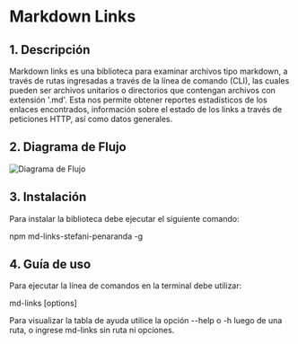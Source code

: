 # Markdown Links

## 1. Descripción
Markdown links es una biblioteca para examinar archivos tipo markdown, a través de rutas ingresadas a través de la línea de comando (CLI), las cuales pueden ser archivos unitarios o directorios que contengan archivos con extensión '.md'. Esta nos permite obtener reportes estadísticos de los enlaces encontrados, información sobre el estado de los links a través de peticiones HTTP, así como datos generales.

## 2. Diagrama de Flujo

![Diagrama de Flujo](/MD-LINKS/LIM018-md-links/img/diagramaDeFlujo.jpg)


## 3. Instalación

Para instalar la biblioteca debe ejecutar el siguiente comando:

npm md-links-stefani-penaranda -g

## 4. Guía de uso
Para ejecutar la línea de comandos en la terminal debe utilizar:

md-links [options]

Para visualizar la tabla de ayuda utilice la opción --help o -h luego de una ruta, o ingrese md-links sin ruta ni opciones.
